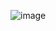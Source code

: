 ![image](https://github.com/VanHoang110802/Competitive_Programming/assets/108053955/a60cad55-f751-4e73-9617-6a82e249bc52)
